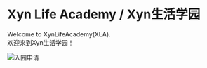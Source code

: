 # Xyn Life Academy / Xyn生活学园

Welcome to XynLifeAcademy(XLA).  
欢迎来到Xyn生活学园！  

![入园申请](https://github.com/XynLifeAcademy/About/issues/new/choose)

